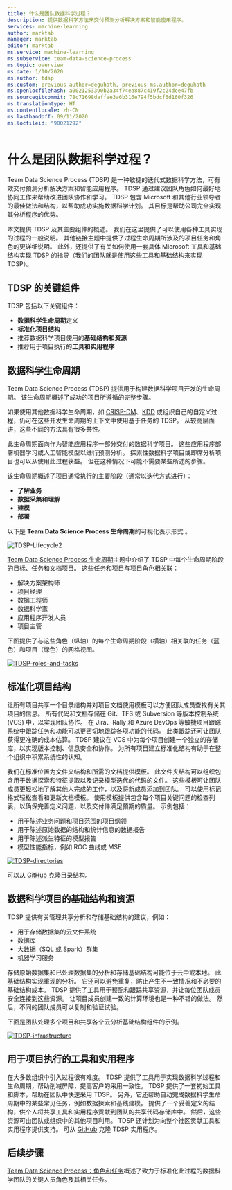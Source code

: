 ```yaml
---
title: 什么是团队数据科学过程？
description: 提供数据科学方法来交付预测分析解决方案和智能应用程序。
services: machine-learning
author: marktab
manager: marktab
editor: marktab
ms.service: machine-learning
ms.subservice: team-data-science-process
ms.topic: overview
ms.date: 1/10/2020
ms.author: tdsp
ms.custom: previous-author=deguhath, previous-ms.author=deguhath
ms.openlocfilehash: a0021253390b2a34f74ea887c419f2c24dce47fb
ms.sourcegitcommit: 78c71698daffee3a6b316e794f5bdcf6d160f326
ms.translationtype: HT
ms.contentlocale: zh-CN
ms.lasthandoff: 09/11/2020
ms.locfileid: "90021292"
---
```

# <a name="what-is-the-team-data-science-process"></a>什么是团队数据科学过程？

Team Data Science Process (TDSP) 是一种敏捷的迭代式数据科学方法，可有效交付预测分析解决方案和智能应用程序。 TDSP 通过建议团队角色如何最好地协同工作来帮助改进团队协作和学习。 TDSP 包含 Microsoft 和其他行业领导者的最佳做法和结构，以帮助成功实施数据科学计划。 其目标是帮助公司完全实现其分析程序的优势。

本文提供 TDSP 及其主要组件的概述。 我们在这里提供了可以使用各种工具实现的过程的一般说明。 其他链接主题中提供了过程生命周期所涉及的项目任务和角色的更详细说明。 此外，还提供了有关如何使用一套具体 Microsoft 工具和基础结构实现 TDSP 的指导（我们的团队就是使用这些工具和基础结构来实现 TDSP）。

## <a name="key-components-of-the-tdsp"></a>TDSP 的关键组件

TDSP 包括以下关键组件：

- **数据科学生命周期**定义
- **标准化项目结构**
- 推荐数据科学项目使用的**基础结构和资源**
- 推荐用于项目执行的**工具和实用程序**


## <a name="data-science-lifecycle"></a>数据科学生命周期

Team Data Science Process (TDSP) 提供用于构建数据科学项目开发的生命周期。 该生命周期概述了成功的项目所遵循的完整步骤。

如果使用其他数据科学生命周期，如 [CRISP-DM](https://wikipedia.org/wiki/Cross_Industry_Standard_Process_for_Data_Mining)、[KDD](https://wikipedia.org/wiki/Data_mining#Process) 或组织自己的自定义过程，仍可在这些开发生命周期的上下文中使用基于任务的 TDSP。 从较高层面讲，这些不同的方法具有很多共性。 

此生命周期面向作为智能应用程序一部分交付的数据科学项目。 这些应用程序部署机器学习或人工智能模型以进行预测分析。 探索性数据科学项目或即席分析项目也可以从使用此过程获益。 但在这种情况下可能不需要某些所述的步骤。    

该生命周期概述了项目通常执行的主要阶段（通常以迭代方式进行）：

* **了解业务**
* **数据采集和理解**
* **建模**
* **部署**

以下是 **Team Data Science Process 生命周期**的可视化表示形式 。 

![TDSP-Lifecycle2](./media/overview/tdsp-lifecycle2.png) 

[Team Data Science Process 生命周期](lifecycle.md)主题中介绍了 TDSP 中每个生命周期阶段的目标、任务和文档项目。 这些任务和项目与项目角色相关联：

- 解决方案架构师
- 项目经理
- 数据工程师
- 数据科学家
- 应用程序开发人员
- 项目主管 

下图提供了与这些角色（纵轴）的每个生命周期阶段（横轴）相关联的任务（蓝色）和项目（绿色）的网格视图。 

[![TDSP-roles-and-tasks](./media/overview/tdsp-tasks-by-roles.png)](./media/overview/tdsp-tasks-by-roles.png#lightbox)

## <a name="standardized-project-structure"></a>标准化项目结构

让所有项目共享一个目录结构并对项目文档使用模板可以方便团队成员查找有关其项目的信息。 所有代码和文档存储在 Git、TFS 或 Subversion 等版本控制系统 (VCS) 中，以实现团队协作。 在 Jira、Rally 和 Azure DevOps 等敏捷项目跟踪系统中跟踪任务和功能可以更密切地跟踪各项功能的代码。 此类跟踪还可让团队获得更准确的成本估算。 TDSP 建议在 VCS 中为每个项目创建一个独立的存储库，以实现版本控制、信息安全和协作。 为所有项目建立标准化结构有助于在整个组织中积累系统性的认知。

我们在标准位置为文件夹结构和所需的文档提供模板。 此文件夹结构可以组织包含用于数据探索和特征提取以及记录模型迭代的代码的文件。 这些模板可让团队成员更轻松地了解其他人完成的工作，以及将新成员添加到团队。 可以使用标记格式轻松查看和更新文档模板。 使用模板提供包含每个项目关键问题的检查列表，以确保完善定义问题，以及交付件满足预期的质量。 示例包括：

- 用于陈述业务问题和项目范围的项目纲领
- 用于陈述原始数据的结构和统计信息的数据报告
- 用于陈述派生特征的模型报告
- 模型性能指标，例如 ROC 曲线或 MSE


[![TDSP-directories](./media/overview/tdsp-dir-structure.png)](./media/overview/tdsp-dir-structure.png#lightbox)

可以从 [GitHub](https://github.com/Azure/Azure-TDSP-ProjectTemplate) 克隆目录结构。

## <a name="infrastructure-and-resources-for-data-science-projects"></a>数据科学项目的基础结构和资源  

TDSP 提供有关管理共享分析和存储基础结构的建议，例如：

- 用于存储数据集的云文件系统 
- 数据库
- 大数据（SQL 或 Spark）群集 
- 机器学习服务 

存储原始数据集和已处理数据集的分析和存储基础结构可能位于云中或本地。 此基础结构实现重现的分析。 它还可以避免重复，防止产生不一致情况和不必要的基础结构成本。 TDSP 提供了工具用于预配和跟踪共享资源，并让每位团队成员安全连接到这些资源。 让项目成员创建一致的计算环境也是一种不错的做法。 然后，不同的团队成员可以复制和验证试验。

下面是团队处理多个项目和共享各个云分析基础结构组件的示例。

[![TDSP-infrastructure](./media/overview/tdsp-analytics-infra.png)](./media/overview/tdsp-analytics-infra.png#lightbox) 


## <a name="tools-and-utilities-for-project-execution"></a>用于项目执行的工具和实用程序

在大多数组织中引入过程很有难度。 TDSP 提供了工具用于实现数据科学过程和生命周期，帮助削减屏障，提高客户的采用一致性。 TDSP 提供了一套初始工具和脚本，帮助在团队中快速采用 TDSP。 另外，它还帮助自动完成数据科学生命周期中的某些常见任务，例如数据探索和基线建模。 提供了一个妥善定义的结构，供个人将共享工具和实用程序贡献到团队的共享代码存储库中。 然后，这些资源可由团队或组织中的其他项目利用。 TDSP 还计划为向整个社区贡献工具和实用程序提供支持。 可从 [GitHub](https://github.com/Azure/Azure-TDSP-Utilities) 克隆 TDSP 实用程序。


## <a name="next-steps"></a>后续步骤

[Team Data Science Process：角色和任务](https://github.com/Azure/Microsoft-TDSP/blob/master/Docs/roles-tasks.md)概述了致力于标准化此过程的数据科学团队的关键人员角色及其相关任务。 
